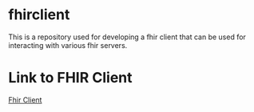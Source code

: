 # fhirclient
This is a repository used for developing a fhir client that can be used for interacting with various fhir servers.

# Link to FHIR Client
[Fhir Client](https://fhirclient.streamlit.app/)
